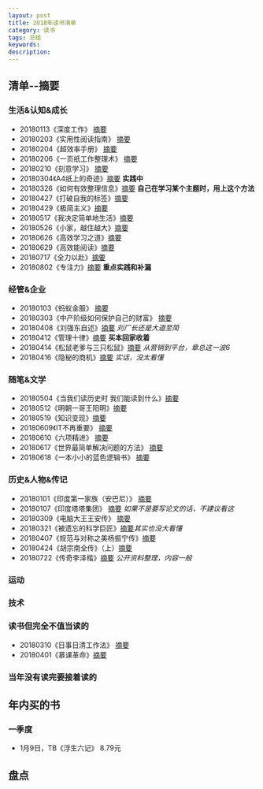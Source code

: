 ```yaml
---  
layout: post   
title: 2018年读书清单    
category: 读书    
tags: 总结    
keywords:      
description:     
---
```


## 清单--摘要

### 生活&认知&成长

+ 20180113《深度工作》 [摘要](https://www.jianshu.com/p/544069f05430)
+ 20180203《实用性阅读指南》 [摘要](https://www.jianshu.com/p/f003b80a2127)
+ 20180204《超效率手册》 [摘要](https://www.jianshu.com/p/cf0a46b6d0f2)
+ 20180206《一页纸工作整理术》 [摘要](https://www.jianshu.com/p/61fe11295a87)
+ 20180210《刻意学习》 [摘要](https://www.jianshu.com/p/0e32e881ab42)
+ 20180304《A4纸上的奇迹》[摘要](https://www.jianshu.com/p/dde7bb111646) **实践中**
+ 20180326《如何有效整理信息》[摘要](https://www.jianshu.com/p/c4c5ebd5763e) **自己在学习某个主题时，用上这个方法**
+ 20180427《打破自我的标签》[摘要](https://www.jianshu.com/p/5c7532dc4183)
+ 20180429《极简主义》[摘要](https://www.jianshu.com/p/926b85848cb2)
+ 20180517《我决定简单地生活》[摘要](https://www.jianshu.com/p/3c0b650ac348)
+ 20180526《小家，越住越大》[摘要](https://www.jianshu.com/p/9a5c5dd754ca)
+ 20180626《高效学习之道》[摘要](https://www.jianshu.com/p/b4c91e5a8027)
+ 20180629《高效能阅读》[摘要](https://www.jianshu.com/p/56c8b0c16e96)
+ 20180717《全力以赴》[摘要](https://www.jianshu.com/p/d81b93c7cc92)
+ 20180802《专注力》[摘要](https://www.jianshu.com/p/a4b0a52dd030)  **重点实践和补漏**

### 经管&企业

+ 20180103《蚂蚁金服》 [摘要](https://www.jianshu.com/p/04f09ec8a46d) 
+ 20180303《中产阶级如何保护自己的财富》 [摘要](https://www.jianshu.com/p/34a1bd790d50)
+ 20180408《刘强东自述》[摘要](https://www.jianshu.com/p/d72b197df0be) *刘厂长还是大道至简*
+ 20180412《管理十律》[摘要](https://www.jianshu.com/p/e890f3b68647) **买本回家收着**
+ 20180414《松鼠老爹与三只松鼠》[摘要](https://www.jianshu.com/p/8339b2c0eff2) *从营销到平台，章总这一波6*
+ 20180416《隐秘的商机》[摘要](https://www.jianshu.com/p/6e965dd9947c) *实话，没太看懂*

### 随笔&文学

+ 20180504《当我们读历史时 我们能读到什么》[摘要](https://www.jianshu.com/p/64e6f5df623d)
+ 20180512《明朝一哥王阳明》[摘要](https://www.jianshu.com/p/19104713be36)
+ 20180519《知识变现》[摘要](https://www.jianshu.com/p/d903ea8c4751)
+ 20180609《IT不再重要》 [摘要](https://www.jianshu.com/p/997692e386f0)
+ 20180610《六项精进》 [摘要](https://www.jianshu.com/p/0155f22e3d19)
+ 20180617《世界最简单解决问题的方法》 [摘要](https://www.jianshu.com/p/0adf331958f1)
+ 20180618《一本小小的蓝色逻辑书》 [摘要](https://www.jianshu.com/p/168a28fe0389)

### 历史&人物&传记

+ 20180101《印度第一家族（安巴尼）》 [摘要](https://www.jianshu.com/p/eb71efc4dd14) 
+ 20180107《印度塔塔集团》 [摘要](https://www.jianshu.com/p/af52d24a1fa3) *如果不是要写论文的话，不建议看这*
+ 20180309《电脑大王王安传》 [摘要](https://www.jianshu.com/p/b676c0435f24)
+ 20180321《被遗忘的科学巨匠》[摘要](https://www.jianshu.com/p/254987388041)*其实也没大看懂*
+ 20180407《规范与对称之美杨振宁传》[摘要]()
+ 20180424《胡宗南全传》（上）[摘要](https://www.jianshu.com/p/ed8eeaf27ab1)
+ 20180722《传奇李泽楷》[摘要](https://www.jianshu.com/p/7e28ec1babb7)  *公开资料整理，内容一般*

### 运动


### 技术


### 读书但完全不值当读的

+ 20180310《日事日清工作法》 [摘要](https://www.jianshu.com/p/ab6fdfb6c43c)
+ 20180401《慕课革命》[摘要]()

###  当年没有读完要接着读的

##  年内买的书

###  一季度

+ 1月9日，TB《浮生六记》 8.79元

##  盘点
